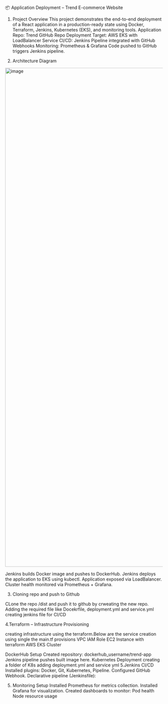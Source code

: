 📦 Application Deployment – Trend E-commerce Website

1. Project Overview
This project demonstrates the end-to-end deployment of a React application in a production-ready state using Docker, Terraform, Jenkins, Kubernetes (EKS), and monitoring tools.
Application Repo: Trend GitHub Repo
Deployment Target: AWS EKS with LoadBalancer Service
CI/CD: Jenkins Pipeline integrated with GitHub Webhooks
Monitoring: Prometheus & Grafana
Code pushed to GitHub triggers Jenkins pipeline.

 2. Architecture Diagram
<img width="2424" height="1592" alt="image" src="https://github.com/user-attachments/assets/c6094d18-b71c-45a9-993c-9e235e10e430" />



Jenkins builds Docker image and pushes to DockerHub.
Jenkins deploys the application to EKS using kubectl.
Application exposed via LoadBalancer.
Cluster health monitored via Prometheus + Grafana.

 3. Cloning repo and push to Github
   
   CLone the repo /dist and push it to github by  crweating the new repo.
   Adding the required file like Docekrfile, deployment.yml and service.yml
   creating jenkins file for CI/CD

 4.Terraform – Infrastructure Provisioning

  creating infrastructure using the terraform.Below are the service creation using single  the main.tf provisions
  VPC
  IAM Role
  EC2 Instance with terraform
  AWS EKS Cluster 

 DockerHub Setup
       Created repository: dockerhub_username/trend-app
       Jenkins pipeline pushes built image here.
    Kubernetes Deployment
      creating  a folder of K8s adding  deployment.yml  and service yml
 5.Jenkins CI/CD   
      Installed plugins: Docker, Git, Kubernetes, Pipeline.
      Configured GitHub Webhook.
      Declarative pipeline (Jenkinsfile):

5. Monitoring Setup
    Installed Prometheus for metrics collection.
    Installed Grafana for visualization.
    Created dashboards to monitor:
    Pod health
    Node resource usage







